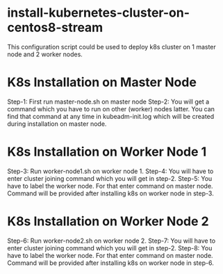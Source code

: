 # install-kubernetes-cluster-on-centos8-stream
This configuration script could be used to deploy k8s cluster on 1 master node and 2 worker nodes.

# K8s Installation on Master Node 
Step-1: First run master-node.sh on master node
Step-2: You will get a command which you have to run on other (worker) nodes latter. You can find that command at any time in kubeadm-init.log which will be created during installation on master node.

# K8s Installation on Worker Node 1 
Step-3: Run worker-node1.sh on worker node 1. 
Step-4: You will have to enter cluster joining command which you will get in step-2.
Step-5: You have to label the worker node. For that enter command on master node. Command will be provided after installing k8s on worker node in step-3.

# K8s Installation on Worker Node 2
Step-6: Run worker-node2.sh on worker node 2. 
Step-7: You will have to enter cluster joining command which you will get in step-2.
Step-8: You have to label the worker node. For that enter command on master node. Command will be provided after installing k8s on worker node in step-6.
